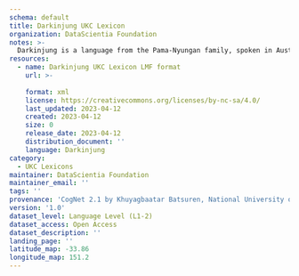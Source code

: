 ```yaml
---
schema: default
title: Darkinjung UKC Lexicon
organization: DataScientia Foundation
notes: >-
  Darkinjung is a language from the Pama-Nyungan family, spoken in Australia. The UKC Lexicon of Darkinjung is represented as a lexico-semantic network. It consists of words, word senses, synsets, as well as sense-level and synset-level relationships.
resources:
  - name: Darkinjung UKC Lexicon LMF format
    url: >-
      
    format: xml
    license: https://creativecommons.org/licenses/by-nc-sa/4.0/
    last_updated: 2023-04-12
    created: 2023-04-12
    size: 0
    release_date: 2023-04-12
    distribution_document: ''
    language: Darkinjung
category:
  - UKC Lexicons
maintainer: DataScientia Foundation
maintainer_email: ''
tags: ''
provenance: 'CogNet 2.1 by Khuyagbaatar Batsuren, National University of Mongolia (http://cognet.ukc.disi.unitn.it); Princeton WordNet 2.1 by Princeton University (https://wordnet.princeton.edu)'
version: '1.0'
dataset_level: Language Level (L1-2)
dataset_access: Open Access
dataset_description: ''
landing_page: ''
latitude_map: -33.86
longitude_map: 151.2
---
```


